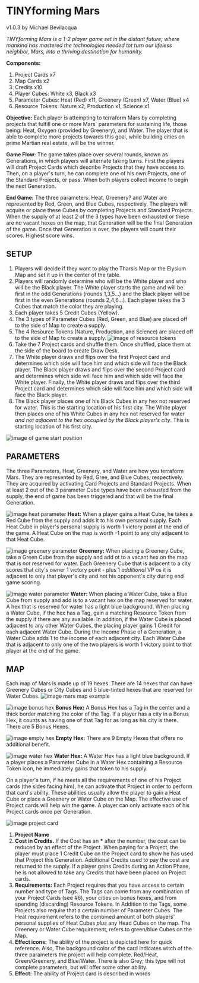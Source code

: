# TINYforming Mars
v1.0.3
by Michael Bevilacqua

*TINYforming Mars is a 1-2 player game set in the distant future; where mankind has mastered the technologies needed tot turn our lifeless neighbor, Mars, into a thriving destination for humanity.*

**Components:**
1. Project Cards x7
2. Map Cards x2
3. Credits x10
4. Player Cubes: White x3, Black x3
5. Parameter Cubes: Heat (Red) x11, Greenery (Green) x7, Water (Blue) x4
6. Resource Tokens: Nature x2, Production x1, Science x1

**Objective:** Each player is attempting to terraform Mars by completing projects that fulfill one or more Mars` parameters for sustaining life, those being: Heat, Oxygen (provided by Greenery), and Water. The player that is able to complete more projects towards this goal, while building cities on prime Martian real estate, will be the winner.

**Game Flow:** The game takes place over several rounds, known as Generations, in which players will alternate taking turns. First the players will draft Project Cards which describe Projects that they have access to. Then, on a player`s turn, he can complete one of his own Projects, one of the Standard Projects, or pass. When both players collect income to begin the next Generation.

**End Game:** The three parameters: Heat, Greenery? and Water are represented by Red, Green, and Blue Cubes, respectively. The players will acquire or place these Cubes by completing Projects and Standard Projects. When the supply of at least 2 of the 3 types have been exhausted or these are no vacant hexes on the map, that Generation will be the final Generation of the game. Once that Generation is over, the players will count their scores. Highest score wins.

## SETUP
1. Players will decide if they want to play the Tharsis Map or the Elysium Map and set it up in the center of the table.
2. Players will randomly determine who will be the White player and who will be the Black player. The White player starts the game and will be first in the odd Generations (rounds 1,3,5...) and the Black player will be first in the even Generations (rounds 2,4,6...). Each player takes the 3 Cubes that match the color they are playing.
3. Each player takes 5 Credit Cubes (Yellow).
4. The 3 types of Parameter Cubes (Red, Green, and Blue) are placed off to the side of Map to create a supply.
5. The 4 Resource Tokens (Nature, Production, and Science) are placed off to the side of Map to create a supply. ![image of resource tokens]()
6. Take the 7 Project cards and shuffle them. Once shuffled, place them at the side of the board to create Draw Desk.
7. The White player draws and flips over the first Project card and determines which side will face him and which side will face the Black player. The Black player draws and flips over the second Project card and determines which side will face him and which side will face the White player. Finally, the White player draws and flips over the third Project card and determines which side will face him and which side will face the Black player.
8. The Black player places one of his Black Cubes in any hex not reserved for water. This is the starting location of his first city. The White player then places one of his White Cubes in any hex not reserved for water *and not adjacent to the hex occupied by the Black player's city*. This is starting location of his first city.

![image of game start position]()

## PARAMETERS
The three Parameters, Heat, Greenery, and Water are how you terraform Mars. They are represented by Red, Gree, and Blue Cubes, respectively. They are acquired by activating Card Projects and Standard Projects. When at least 2 out of the 3 parameter Cube types have been exhausted from the supply, the end of game has been triggered and that will be the final Generation.

![image heat parameter]() **Heat:** When a player gains a Heat Cube, he takes a Red Cube from the supply and adds it to his own personal supply. Each Heat Cube in player's personal supply is worth 1 victory point at the end of the game. A Heat Cube on the map is worth -1 point to any city adjacent to that Heat Cube.

![image greenery parameter]() **Greenery:** When placing a Greenery Cube, take a Green Cube from the supply and add ot to a vacant hex on the map that is *not* reserved for water. Each Greenery Cube that is adjacent to a city scores that city's owner 1 victory point - plus 1 *additional* VP os it is adjacent to only that player's city and not his opponent's city during end game scoring.

![image water parameter]() **Water:** When placing a Water Cube, take a Blue Cube from supply and add is to a vacant hex on the map reserved for water. A hex that is reserved for water has a light blue background. When placing a Water Cube, if the hex has a Tag, gain a matching Resource Token from the supply if there are any available. In addition, if the Water Cube is placed adjacent to any other Water Cubes, the placing player gains 1 Credit for each adjacent Water Cube. During the Income Phase of a Generation, a Water Cube adds 1 to the income of each adjacent city. Each Water Cube that is adjacent to only one of the two players is worth 1 victory point to that player at the end of the game.

## MAP
Each map of Mars is made up of 19 hexes. There are 14 hexes that can have Greenery Cubes or City Cubes and 5 blue-tinted hexes that are reserved for Water Cubes. ![image mars map example]()

![image bonus hex]() **Bonus Hex:** A Bonus Hex has a Tag in the center and a thick border matching the color of the Tag. If a player has a city in a Bonus Hex, it counts as having one of that Tag for as long as his city is there. There are 5 Bonus Hexes.

![image empty hex]() **Empty Hex:** There are 9 Empty Hexes that offers no additional benefit.

![image water hex]() **Water Hex:** A Water Hex has a light blue background. If a player places a Parameter Cube in a Water Hex containing a Resource Token icon, he immediately gains that token to his supply.


On a player's turn, if he meets all the requirements of one of his Project cards (the sides facing him), he can activate that Project in order to perform that card's ability. These abilities usually allow the player to gain a Heat Cube or place a Greenery or Water Cube on the Map. The effective use of Project cards will help win the game. A player can only activate each of his Project cards once per Generation.

![image project card]() 
1. **Project Name**
2. **Cost in Credits.** If the Cost has an **\*** after the number, the cost can be reduced by an effect of the Project. When paying for a Project, the player must place 1 Credit Cube on the Project card to show he has used that Project this Generation. Additional Credits used to pay the cost are returned to the supply.
If a player gains Credits during an Action Phase, he is not allowed to take any Credits that have been placed on Project cards.
3. **Requirements:** Each Project requires that you have access to certain number and type of Tags. The Tags can come from any combination of your Project Cards (see #6), your cities on bonus hexes, and from spending (discarding) Resource Tokens.
In Addition to the Tags, some Projects also require that a certain number of Parameter Cubes. The Heat requirement refers to the combined amount of both players' personal supplies of Heat Cubes *plus* any Head Cubes on the map. The Greenery or Water Cube requirement, refers to green/blue Cubes on the Map.
4. **Effect icons:** The ability of the project is depicted here for quick reference. Also, The background color of the card indicates witch of the three parameters the project will help complete. Red/Heat, Green/Greenery, and Blue/Water. There is also Grey; this type will not complete parameters, but will offer some other ability.
5. **Effect:** The ability of Project card is described in words
